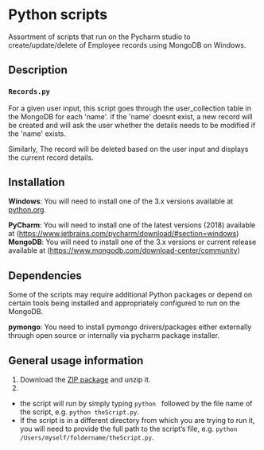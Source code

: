 # Python scripts

Assortment of scripts that run on the Pycharm studio to create/update/delete of Employee records using MongoDB on Windows.


## Description

### `Records.py`
For a given user input, this script goes through the user_collection table in the MongoDB for each 'name'. if the 'name' doesnt exist, a new record will be created and will ask the user whether the details needs to be modified if the 'name' exists. 

Similarly, The record will be deleted based on the user input and displays the current record details. 

## Installation

**Windows**: You will need to install one of the 3.x versions available at [python.org](http://www.python.org/getit/).

**PyCharm**: You will need to install one of the latest versions (2018) available at (https://www.jetbrains.com/pycharm/download/#section=windows)
**MongoDB**: You will need to install one of the 3.x versions or current release available at (https://www.mongodb.com/download-center/community)


## Dependencies

Some of the scripts may require additional Python packages or depend on certain tools being installed and appropriately configured to run on the MongoDB. 

**pymongo**: You need to install pymongo drivers/packages either externally through open source or internally via pycharm package installer. 


## General usage information

1. Download the [ZIP package](https://github.com/vageesh7/MyPy.git) and unzip it.
2. 
 * the script will run by simply typing `python ` followed by the file name of the script, e.g. `python theScript.py`.
 * If the script is in a different directory from which you are trying to run it, you will need to provide the full path to the script’s file, e.g. `python /Users/myself/foldername/theScript.py`.
